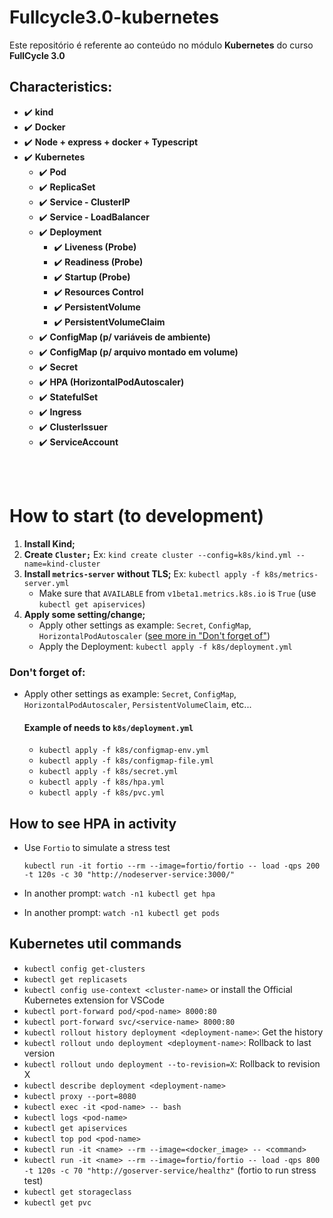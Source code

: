 # Fullcycle3.0-kubernetes

Este repositório é referente ao conteúdo no módulo **Kubernetes** do curso **FullCycle 3.0**

## Characteristics:

- :heavy_check_mark: **kind**
- :heavy_check_mark: **Docker**
- :heavy_check_mark: **Node + express + docker + Typescript**
- :heavy_check_mark: **Kubernetes**
  - :heavy_check_mark: **Pod**
  - :heavy_check_mark: **ReplicaSet**
  - :heavy_check_mark: **Service - ClusterIP**
  - :heavy_check_mark: **Service - LoadBalancer**
  - :heavy_check_mark: **Deployment**
    - :heavy_check_mark: **Liveness (Probe)**
    - :heavy_check_mark: **Readiness (Probe)**
    - :heavy_check_mark: **Startup (Probe)**
    - :heavy_check_mark: **Resources Control**
    - :heavy_check_mark: **PersistentVolume**
    - :heavy_check_mark: **PersistentVolumeClaim**
  - :heavy_check_mark: **ConfigMap (p/ variáveis de ambiente)**
  - :heavy_check_mark: **ConfigMap (p/ arquivo montado em volume)**
  - :heavy_check_mark: **Secret**
  - :heavy_check_mark: **HPA (HorizontalPodAutoscaler)**
  - :heavy_check_mark: **StatefulSet**
  - :heavy_check_mark: **Ingress**
  - :heavy_check_mark: **ClusterIssuer**
  - :heavy_check_mark: **ServiceAccount**

<br /> <br />

# How to start (to development)

1. **Install Kind;**
2. **Create `Cluster;`** Ex: `kind create cluster --config=k8s/kind.yml --name=kind-cluster`
3. **Install `metrics-server` without TLS;** Ex: `kubectl apply -f k8s/metrics-server.yml`
   - Make sure that `AVAILABLE` from `v1beta1.metrics.k8s.io` is `True` (use `kubectl get apiservices`)
4. **Apply some setting/change;**
   - Apply other settings as example: `Secret`, `ConfigMap`, `HorizontalPodAutoscaler` ([see more in "Don't forget of"](https://github.com/henriqueholtz/fullcycle3.0-kubernetes#dont-forget-of))
   - Apply the Deployment: `kubectl apply -f k8s/deployment.yml`

### Don't forget of:

- Apply other settings as example: `Secret`, `ConfigMap`, `HorizontalPodAutoscaler`, `PersistentVolumeClaim`, etc...
  #### Example of needs to `k8s/deployment.yml`
  - `kubectl apply -f k8s/configmap-env.yml`
  - `kubectl apply -f k8s/configmap-file.yml`
  - `kubectl apply -f k8s/secret.yml`
  - `kubectl apply -f k8s/hpa.yml`
  - `kubectl apply -f k8s/pvc.yml`

## How to see HPA in activity

- Use `Fortio` to simulate a stress test

  ```
  kubectl run -it fortio --rm --image=fortio/fortio -- load -qps 200 -t 120s -c 30 "http://nodeserver-service:3000/"
  ```

- In another prompt: `watch -n1 kubectl get hpa`
- In another prompt: `watch -n1 kubectl get pods`

## Kubernetes util commands

- `kubectl config get-clusters`
- `kubectl get replicasets`
- `kubectl config use-context <cluster-name>` or install the Official Kubernetes extension for VSCode
- `kubectl port-forward pod/<pod-name> 8000:80`
- `kubectl port-forward svc/<service-name> 8000:80`
- `kubectl rollout history deployment <deployment-name>`: Get the history
- `kubectl rollout undo deployment <deployment-name>`: Rollback to last version
- `kubectl rollout undo deployment --to-revision=X`: Rollback to revision X
- `kubectl describe deployment <deployment-name>`
- `kubectl proxy --port=8080`
- `kubectl exec -it <pod-name> -- bash`
- `kubectl logs <pod-name>`
- `kubectl get apiservices`
- `kubectl top pod <pod-name>`
- `kubectl run -it <name> --rm --image=<docker_image> -- <command>`
- `kubectl run -it <name> --rm --image=fortio/fortio -- load -qps 800 -t 120s -c 70 "http://goserver-service/healthz"` (fortio to run stress test)
- `kubectl get storageclass`
- `kubectl get pvc`
